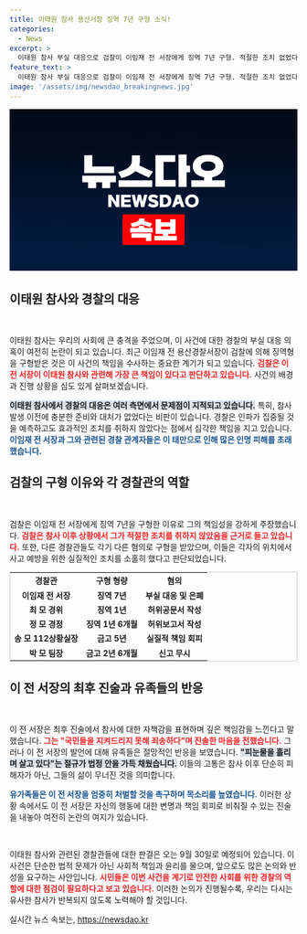```yaml
---
title: 이태원 참사 용산서장 징역 7년 구형 소식!
categories:
  - News
excerpt: >
  이태원 참사 부실 대응으로 검찰이 이임재 전 서장에게 징역 7년 구형. 적절한 조치 없었다며 책임을 추궁하고, 유가족들의 절규 속에 판결은 9월 30일에 결정된다. 클릭해 진실을 확인하세요!
feature_text: >
  이태원 참사 부실 대응으로 검찰이 이임재 전 서장에게 징역 7년 구형. 적절한 조치 없었다며 책임을 추궁하고, 유가족들의 절규 속에 판결은 9월 30일에 결정된다. 클릭해 진실을 확인하세요!
image: '/assets/img/newsdao_breakingnews.jpg'
---
```


<p><img src="/assets/img/newsdao_breakingnews.jpg" alt="ranknews 속보" /></p>

<h2 data-ke-size="size26">이태원 참사와 경찰의 대응</h2>

<p data-ke-size="size16">&nbsp;</p>

<p>이태원 참사는 우리의 사회에 큰 충격을 주었으며, 이 사건에 대한 경찰의 부실 대응 의혹이 여전히 논란이 되고 있습니다. 최근 이임재 전 용산경찰서장이 검찰에 의해 징역형을 구형받은 것은 이 사건의 책임을 수사하는 중요한 계기가 되고 있습니다. <b><span style="color: #ee2323;">검찰은 이 전 서장이 이태원 참사와 관련해 가장 큰 책임이 있다고 판단하고 있습니다.</span></b> 사건의 배경과 진행 상황을 심도 있게 살펴보겠습니다.</p>

<p><b><span style="background-color: #21538527;">이태원 참사에서 경찰의 대응은 여러 측면에서 문제점이 지적되고 있습니다.</span></b> 특히, 참사 발생 이전에 충분한 준비와 대처가 없었다는 비판이 있습니다. 경찰은 인파가 집중될 것을 예측하고도 효과적인 조치를 취하지 않았다는 점에서 심각한 책임을 지고 있습니다.<b><span style="color: #1a5490;">이임재 전 서장과 그와 관련된 경찰 관계자들은 이 태만으로 인해 많은 인명 피해를 초래했습니다.</span></b></p>

<h2 data-ke-size="size26">검찰의 구형 이유와 각 경찰관의 역할</h2>

<p data-ke-size="size16">&nbsp;</p>

<p>검찰은 이임재 전 서장에게 징역 7년을 구형한 이유로 그의 책임성을 강하게 주장했습니다. <b><span style="color: #ee2323;">검찰은 참사 이후 상황에서 그가 적절한 조치를 취하지 않았음을 근거로 들고 있습니다.</span></b> 또한, 다른 경찰관들도 각기 다른 혐의로 구형을 받았으며, 이들은 각자의 위치에서 사고 예방을 위한 실질적인 조치를 소홀히 했다고 판단되었습니다. </p>

<table style="width: 100%; border: 1px solid #ccc;">
    <tr>
        <th style="text-align: center;">경찰관</th>
        <th style="text-align: center;">구형 형량</th>
        <th style="text-align: center;">혐의</th>
    </tr>
    <tr>
        <td style="text-align: center; height: 17px;"><b>이임재 전 서장</b></td>
        <td style="text-align: center; height: 17px;"><b>징역 7년</b></td>
        <td style="text-align: center; height: 17px;"><b>부실 대응 및 은폐</b></td>
    </tr>
    <tr>
        <td style="text-align: center; height: 17px;"><b>최 모 경위</b></td>
        <td style="text-align: center; height: 17px;"><b>징역 1년</b></td>
        <td style="text-align: center; height: 17px;"><b>허위공문서 작성</b></td>
    </tr>
    <tr>
        <td style="text-align: center; height: 17px;"><b>정 모 경정</b></td>
        <td style="text-align: center; height: 17px;"><b>징역 1년 6개월</b></td>
        <td style="text-align: center; height: 17px;"><b>허위보고서 작성</b></td>
    </tr>
    <tr>
        <td style="text-align: center; height: 17px;"><b>송 모 112상황실장</b></td>
        <td style="text-align: center; height: 17px;"><b>금고 5년</b></td>
        <td style="text-align: center; height: 17px;"><b>실질적 책임 회피</b></td>
    </tr>
    <tr>
        <td style="text-align: center; height: 17px;"><b>박 모 팀장</b></td>
        <td style="text-align: center; height: 17px;"><b>금고 2년 6개월</b></td>
        <td style="text-align: center; height: 17px;"><b>신고 무시</b></td>
    </tr>
</table>

<h2 data-ke-size="size26">이 전 서장의 최후 진술과 유족들의 반응</h2>

<p data-ke-size="size16">&nbsp;</p>

<p>이 전 서장은 최후 진술에서 참사에 대한 자책감을 표현하며 깊은 책임감을 느낀다고 말했습니다. <b><span style="color: #ee2323;">그는 "국민들을 지켜드리지 못해 죄송하다"며 진솔한 마음을 전했습니다.</span></b> 그러나 이 전 서장의 발언에 대해 유족들은 절망적인 반응을 보였습니다. <b><span style="background-color: #21538527;">"피눈물을 흘리며 살고 있다"는 절규가 법정 안을 가득 채웠습니다.</span></b> 이들의 고통은 참사 이후 단순히 피해자가 아닌, 그들의 삶이 무너진 것을 의미합니다. </p>

<p><b><span style="color: #1a5490;">유가족들은 이 전 서장을 엄중히 처벌할 것을 촉구하며 목소리를 높였습니다.</span></b> 이러한 상황 속에서도 이 전 서장은 자신의 행동에 대한 변명과 책임 회피로 비춰질 수 있는 진술을 내놓아 여전히 논란의 여지가 있습니다.</p>

<p data-ke-size="size16">&nbsp;</p>

<p>이태원 참사와 관련된 경찰관들에 대한 판결은 오는 9월 30일로 예정되어 있습니다. 이 사건은 단순한 법적 문제가 아닌 사회적 책임과 윤리를 물으며, 앞으로도 많은 논의와 반성을 요구하는 사안입니다. <b><span style="color: #ee2323;">시민들은 이번 사건을 계기로 안전한 사회를 위한 경찰의 역할에 대한 점검이 필요하다고 보고 있습니다.</span></b> 이러한 논의가 진행될수록, 우리는 다시는 유사한 참사가 반복되지 않도록 노력해야 할 것입니다.</p>
실시간 뉴스 속보는, <a href="https://newsdao.kr" rel="dofollow">https://newsdao.kr</a>


